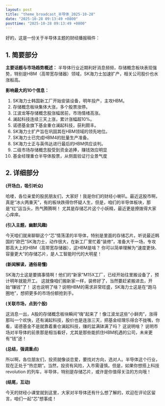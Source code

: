```yaml
---
layout: post
title: "theme_broadcast_半导体_2025-10-28"
date: "2025-10-28 09:13:49 +0800"
posttime: "2025-10-28 09:13:49 +0800"
---
```


好的，这是一份关于半导体主题的财经播报稿件：

## 1. 简要部分

**主要话题与市场趋势概述：** 半导体行业近期利好消息频频，存储概念板块表现强势，特别是HBM（高带宽存储器）领域，SK海力士加速扩产，相关公司股价也水涨船高。

**影响最大的10个信息：**

1.  SK海力士韩国新工厂开始安装设备，明年投产，主攻HBM。
2.  存储概念板块集体大涨，多个股票涨停。
3.  江波龙等存储概念股涨幅居前，市场情绪高涨。
4.  澜起科技连续三天上涨，累计涨幅超10%。
5.  诺德基金旗下基金重仓澜起科技，获利颇丰。
6.  SK海力士扩产旨在巩固其在HBM领域的领先地位。
7.  SK海力士已完成HBM4的批量生产准备。
8.  SK海力士正与英伟达进行最后的HBM供应谈判。
9.  二级市场存储概念股受到资金追捧，赚钱效应明显
10. 基金经理重仓半导体股票，从侧面验证行业景气度

## 2. 详细部分

**(开场白，吸引听众)**

哈喽，各位亲爱的股民朋友们，大家好！我是你们的财经小喇叭。最近这股市啊，真是“冰火两重天”，有的板块跌得你怀疑人生，但是，咱们的半导体板块，那是“红”运当头，热气腾腾啊！ 尤其是存储芯片这个小妖精，最近更是撩拨得大家心痒痒。

**(引入主题，幽默风趣)**

今天咱们就来聊聊这个“芯”情荡漾的半导体，特别是里面的存储芯片。听说最近韩国的“欧巴”SK海力士，动作很大，在新工厂里忙着“装修”，准备大干一场，专攻那高大上的HBM（高带宽存储器），这HBM是啥？ 你可以简单理解为“速度更快、容量更大”的存储芯片，是人工智能时代的大明星！

**(新闻解读，通俗易懂)**

SK海力士这是要搞事情啊！他们的“新家”M15X工厂，已经开始往里搬设备了，预计明年就能开工。 这就像咱们搬新家一样，装修好了，当然要赶紧搬进去，开始“赚钱”了！ 这也说明了啥？说明HBM的需求非常旺盛，SK海力士这是在“跑马圈地”，想把更多的市场份额抢到手。

**(关联市场，点到个股)**

这消息一出，A股的存储概念板块瞬间“嗨”起来了！像江波龙这些“小鲜肉”，涨得那叫一个欢快，还有澜起科技，股价也是连涨三天，把基金经理乐得合不拢嘴，你看，诺德基金不是就靠着重仓澜起科技，赚的盆满钵满了吗？ 这说明啥？ 说明市场对半导体的前景那是相当看好，尤其是那些能抓住HBM机遇的公司，未来更有“钱”途！

**(总结，强调重点)**

所以啊，各位朋友们，投资就像谈恋爱，要找对方向，选对人。半导体这个行业，现在正处于“热恋期”。当然，投资有风险，入市需谨慎。但是，如果你想搭上科技 revolution 的列车，半导体，特别是存储芯片，或许是你值得关注的方向哦！

**(结尾，互动)**

今天的财经小课堂就到这里，大家对半导体还有什么想了解的，欢迎在评论区留言，咱们一起“芯”想事成！